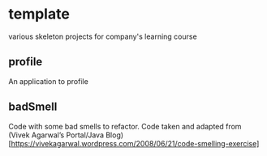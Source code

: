 template
=============

various skeleton projects for company's learning course

profile
-------

An application to profile

badSmell
--------

Code with some bad smells to refactor. Code taken and adapted from (Vivek Agarwal’s Portal/Java Blog)[https://vivekagarwal.wordpress.com/2008/06/21/code-smelling-exercise]
